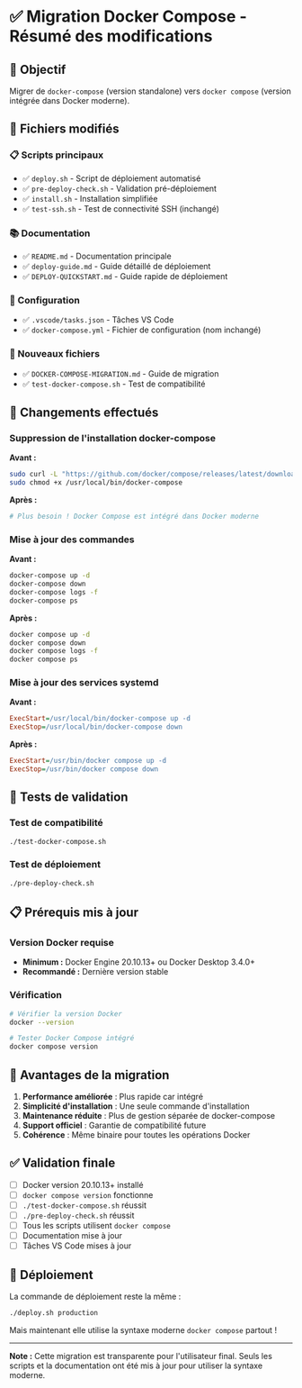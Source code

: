 # ✅ Migration Docker Compose - Résumé des modifications

## 🎯 Objectif
Migrer de `docker-compose` (version standalone) vers `docker compose` (version intégrée dans Docker moderne).

## 📝 Fichiers modifiés

### 📋 Scripts principaux
- ✅ `deploy.sh` - Script de déploiement automatisé
- ✅ `pre-deploy-check.sh` - Validation pré-déploiement
- ✅ `install.sh` - Installation simplifiée
- ✅ `test-ssh.sh` - Test de connectivité SSH (inchangé)

### 📚 Documentation
- ✅ `README.md` - Documentation principale
- ✅ `deploy-guide.md` - Guide détaillé de déploiement
- ✅ `DEPLOY-QUICKSTART.md` - Guide rapide de déploiement

### 🔧 Configuration
- ✅ `.vscode/tasks.json` - Tâches VS Code
- ✅ `docker-compose.yml` - Fichier de configuration (nom inchangé)

### 📄 Nouveaux fichiers
- ✅ `DOCKER-COMPOSE-MIGRATION.md` - Guide de migration
- ✅ `test-docker-compose.sh` - Test de compatibilité

## 🔄 Changements effectués

### Suppression de l'installation docker-compose
**Avant :**
```bash
sudo curl -L "https://github.com/docker/compose/releases/latest/download/docker-compose-$(uname -s)-$(uname -m)" -o /usr/local/bin/docker-compose
sudo chmod +x /usr/local/bin/docker-compose
```

**Après :**
```bash
# Plus besoin ! Docker Compose est intégré dans Docker moderne
```

### Mise à jour des commandes
**Avant :**
```bash
docker-compose up -d
docker-compose down
docker-compose logs -f
docker-compose ps
```

**Après :**
```bash
docker compose up -d
docker compose down
docker compose logs -f
docker compose ps
```

### Mise à jour des services systemd
**Avant :**
```ini
ExecStart=/usr/local/bin/docker-compose up -d
ExecStop=/usr/local/bin/docker-compose down
```

**Après :**
```ini
ExecStart=/usr/bin/docker compose up -d
ExecStop=/usr/bin/docker compose down
```

## 🧪 Tests de validation

### Test de compatibilité
```bash
./test-docker-compose.sh
```

### Test de déploiement
```bash
./pre-deploy-check.sh
```

## 📋 Prérequis mis à jour

### Version Docker requise
- **Minimum :** Docker Engine 20.10.13+ ou Docker Desktop 3.4.0+
- **Recommandé :** Dernière version stable

### Vérification
```bash
# Vérifier la version Docker
docker --version

# Tester Docker Compose intégré
docker compose version
```

## 🎯 Avantages de la migration

1. **Performance améliorée** : Plus rapide car intégré
2. **Simplicité d'installation** : Une seule commande d'installation
3. **Maintenance réduite** : Plus de gestion séparée de docker-compose
4. **Support officiel** : Garantie de compatibilité future
5. **Cohérence** : Même binaire pour toutes les opérations Docker

## ✅ Validation finale

- [ ] Docker version 20.10.13+ installé
- [ ] `docker compose version` fonctionne
- [ ] `./test-docker-compose.sh` réussit
- [ ] `./pre-deploy-check.sh` réussit
- [ ] Tous les scripts utilisent `docker compose`
- [ ] Documentation mise à jour
- [ ] Tâches VS Code mises à jour

## 🚀 Déploiement

La commande de déploiement reste la même :
```bash
./deploy.sh production
```

Mais maintenant elle utilise la syntaxe moderne `docker compose` partout !

---

**Note :** Cette migration est transparente pour l'utilisateur final. Seuls les scripts et la documentation ont été mis à jour pour utiliser la syntaxe moderne.
